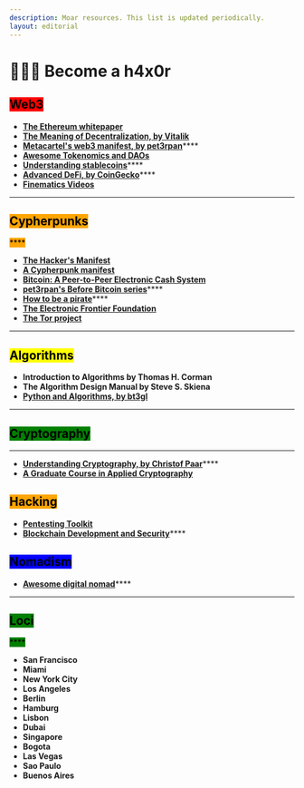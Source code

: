```yaml
---
description: Moar resources. This list is updated periodically.
layout: editorial
---
```


# 👩🏿‍💻 Become a h4x0r

## <mark style="background-color:red;">Web3</mark>

<mark style="background-color:red;"></mark>

* **​**[**The Ethereum whitepaper**](https://ethereum.org/en/whitepaper/)**​**
* **​**[**The Meaning of Decentralization, by Vitalik**](https://medium.com/@VitalikButerin/the-meaning-of-decentralization-a0c92b76a274)**​**
* **​**[**Metacartel's web3 manifest, by pet3rpan**](https://github.com/lilith-security/Metacartel-is-Roots/blob/master/web3-manifesto.md)****
* [**Awesome Tokenomics and DAOs**](https://github.com/bt3gl-labs/Awesome-DAOs)
* [**Understanding stablecoins**](https://www.investopedia.com/terms/s/stablecoin.asp)****
* [**Advanced DeFi, by CoinGecko**](https://store.coingecko.com/products/how-to-defi-advanced)****
* ****[**Finematics Videos**](https://www.youtube.com/c/Finematics)****

****

## <mark style="background-color:orange;">**Cypherpunks**</mark>

<mark style="background-color:orange;">****</mark>

* ****[**The Hacker's Manifest**](http://phrack.org/issues/7/3.html#article)****
* ****[**A Cypherpunk manifest**](https://activism.net/cypherpunk/manifesto.html)****
* ****[**Bitcoin: A Peer-to-Peer Electronic Cash System**](https://bitcoin.org/bitcoin.pdf)****
* [**pet3rpan's Before Bitcoin series**](https://pet3rpan.medium.com/history-of-things-before-bitcoin-cryptocurrency-part-one-e199f02ca380)****
* [**How to be a pirate**](https://www.youtube.com/watch?v=T0fAznO1wA8)****
* ****[**The Electronic Frontier Foundation**](https://www.eff.org/)****
* ****[**The Tor project**](https://www.torproject.org/)****

****

## <mark style="background-color:yellow;">Algorithms</mark>



* **Introduction to Algorithms by Thomas H. Corman**
* **The Algorithm Design Manual by Steve S. Skiena**
* ****[**Python and Algorithms, by bt3gl**](https://github.com/bt3gl-labs/Book-on-Python-and-Algorithms)****

****

## <mark style="background-color:green;">Cryptography</mark>

****

* [**Understanding Cryptography, by Christof Paar**](https://github.com/lilith-security/COMPUTER-SCIENCE-REFS/blob/main/Understanding%20Cryptography%20by%20Christof%20Paar%20.pdf)****
* ****[**A Graduate Course in Applied Cryptography**](http://toc.cryptobook.us/)****



## <mark style="background-color:orange;">Hacking</mark>



* ****[**Pentesting Toolkit**](https://github.com/bt3gl-labs/Pentesting-Toolkit)****
* [**Blockchain Development and Security**](https://github.com/bt3gl-labs/Blockchain-Hacking-Toolkit)****



## <mark style="background-color:blue;">Nomadism</mark>



* [**Awesome digital nomad**](https://github.com/bt3gl-labs/Awesome-Digital-Noma)****

****

## <mark style="background-color:green;">**Loci**</mark>

<mark style="background-color:green;">****</mark>

* **San Francisco**
* **Miami**
* **New York City**
* **Los Angeles**
* **Berlin**
* **Hamburg**
* **Lisbon**
* **Dubai**
* **Singapore**
* **Bogota**
* **Las Vegas**
* **Sao Paulo**
* **Buenos Aires**


